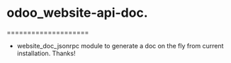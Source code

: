 odoo_website-api-doc.
====================
====================

- website_doc_jsonrpc module to generate a doc on the fly from current installation.
Thanks!

